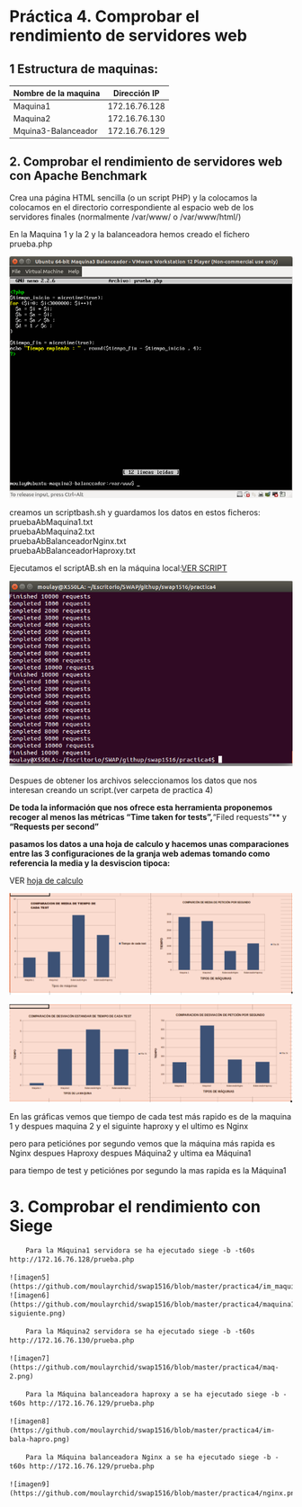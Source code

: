 
# Práctica 4. Comprobar el rendimiento de servidores web

## 1 Estructura de  maquinas:
Nombre de la maquina | Dirección IP
-----------| -------------
Maquina1 |172.16.76.128
Maquina2 |172.16.76.130
Mquina3-Balanceador |172.16.76.129

## 2. Comprobar el rendimiento de servidores web con Apache Benchmark

Crea una página HTML sencilla (o un script PHP) y la colocamos la colocamos en el directorio
correspondiente al espacio web de los servidores finales (normalmente /var/www/ o
/var/www/html/)

En la Maquina 1 y la 2 y  la balanceadora hemos creado el fichero prueba.php


![imagen1](https://github.com/moulayrchid/swap1516/blob/master/practica4/prueba.php_maquina%20_balanceadora.png)


creamos un scriptbash.sh y guardamos los datos en estos ficheros: 
  pruebaAbMaquina1.txt  
  pruebaAbMaquina2.txt  
  pruebaAbBalanceadorNginx.txt  
  pruebaAbBalanceadorHaproxy.txt  

Ejecutamos el scriptAB.sh en la máquina local:[VER SCRIPT](https://github.com/moulayrchid/swap1516/blob/master/practica4/scriptAB.sh)

![imagen2](https://github.com/moulayrchid/swap1516/blob/master/practica4/anfitriona.png)


Despues de obtener los archivos seleccionamos los datos que nos interesan creando un script.(ver carpeta de practica 4)

**De toda la información que nos ofrece esta herramienta proponemos recoger al menos las métricas **“Time taken for tests”**,**“Filed requests”** y **“Requests per second”**

**pasamos los datos a una hoja de calculo y hacemos unas comparaciones entre las 3 configuraciones de la granja web ademas tomando como referencia la media y la desviscion tipoca:**

 VER  [hoja de calculo](https://github.com/moulayrchid/swap1516/blob/master/practica4/Moulay-calculo.ods)

![imagen3](https://github.com/moulayrchid/swap1516/blob/master/practica4/IMAGEN3.png)

![imagen4](https://github.com/moulayrchid/swap1516/blob/master/practica4/IMAGEN4.png)

En las gráficas vemos que tiempo de cada test más rapido es de la maquina 1 y despues maquina 2 y el siguinte haproxy y el ultimo es Nginx  

pero para peticiónes por segundo vemos que la máquina más rapida es Nginx despues Haproxy despues Máquina2 y ultima ea Máquina1  

para tiempo de test y peticiónes por segundo la mas rapida es la Máquina1


# 3. Comprobar el rendimiento con Siege

        Para la Máquina1 servidora se ha ejecutado siege -b -t60s http://172.16.76.128/prueba.php

	![imagen5](https://github.com/moulayrchid/swap1516/blob/master/practica4/im_maquina1.png)
	![imagen6](https://github.com/moulayrchid/swap1516/blob/master/practica4/maquina1-siguiente.png)

        Para la Máquina2 servidora se ha ejecutado siege -b -t60s http://172.16.76.130/prueba.php
	
	![imagen7](https://github.com/moulayrchid/swap1516/blob/master/practica4/maq-2.png)

        Para la Máquina balanceadora haproxy a se ha ejecutado siege -b -t60s http://172.16.76.129/prueba.php

	![imagen8](https://github.com/moulayrchid/swap1516/blob/master/practica4/im-bala-hapro.png)

        Para la Máquina balanceadora Nginx a se ha ejecutado siege -b -t60s http://172.16.76.129/prueba.php

	![imagen9](https://github.com/moulayrchid/swap1516/blob/master/practica4/nginx.png)

















